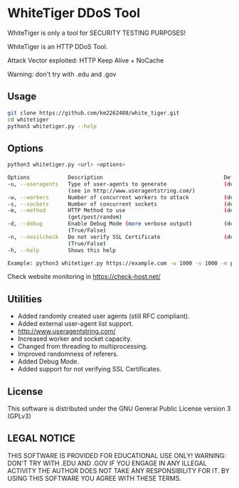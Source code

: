 # WhiteTiger DDoS Tool

WhiteTiger is only a tool for SECURITY TESTING PURPOSES!

WhiteTiger is an HTTP DDoS Tool.

Attack Vector exploited: HTTP Keep Alive + NoCache

Warning: don't try with .edu and .gov

## Usage

```sh
git clone https://github.com/km2262488/white_tiger.git
cd whitetiger
python3 whitetiger.py --help
```

## Options

```sh
python3 whitetiger.py <url> <options>

Options            Description                                      Default
-u, --useragents   Type of user-agents to generate                  (default: randomly generated)
                   (see in http://www.useragentstring.com/)
-w, --workers      Number of concurrent workers to attack           (default: 50)
-s, --sockets      Number of concurrent sockets                     (default: 100)
-m, --method       HTTP Method to use                               (default: get)
                   (get/post/random)
-d, --debug        Enable Debug Mode (more verbose output)          (default: False)
                   (True/False)
-n, --nosslcheck   Do not verify SSL Certificate                    (default: True)
                   (True/False)
-h, --help         Shows this help

Example: python3 whitetiger.py https://example.com -w 1000 -s 1000 -m post
```

Check website monitoring in https://check-host.net/


## Utilities
   
* Added randomly created user agents (still RFC compliant).
* Added external user-agent list support.
* http://www.useragentstring.com/
* Increased worker and socket capacity.
* Changed from threading to multiprocessing.
* Improved randomness of referers.
* Added Debug Mode.
* Added support for not verifying SSL Certificates.


## License
This software is distributed under the GNU General Public License version 3 (GPLv3)

## LEGAL NOTICE
THIS SOFTWARE IS PROVIDED FOR EDUCATIONAL USE ONLY!
WARNING: DON'T TRY WITH .EDU AND .GOV
IF YOU ENGAGE IN ANY ILLEGAL ACTIVITY THE AUTHOR DOES NOT TAKE ANY RESPONSIBILITY FOR IT. 
BY USING THIS SOFTWARE YOU AGREE WITH THESE TERMS.
